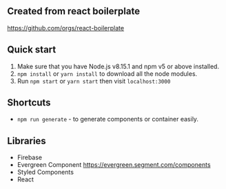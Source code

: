 
## Created from react boilerplate
https://github.com/orgs/react-boilerplate

## Quick start

1. Make sure that you have Node.js v8.15.1 and npm v5 or above installed.
2. `npm install` or `yarn install` to download all the node modules.
3. Run `npm start` or `yarn start` then visit `localhost:3000`

## Shortcuts

- `npm run generate` - to generate components or container easily.


## Libraries
- Firebase
- Evergreen Component
https://evergreen.segment.com/components
- Styled Components
- React
